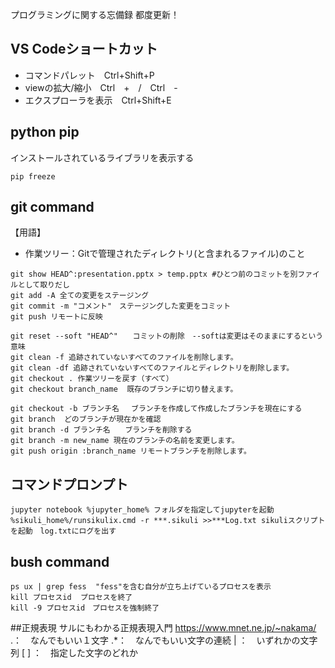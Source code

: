 プログラミングに関する忘備録
都度更新！

## VS Codeショートカット
- コマンドパレット　Ctrl+Shift+P
- viewの拡大/縮小　Ctrl　+　/　Ctrl　-
- エクスプローラを表示　Ctrl+Shift+E

## python pip
インストールされているライブラリを表示する

```
pip freeze
```


## git command
【用語】
- 作業ツリー：Gitで管理されたディレクトリ(と含まれるファイル)のこと

```
git show HEAD^:presentation.pptx > temp.pptx #ひとつ前のコミットを別ファイルとして取りだし
git add -A 全ての変更をステージング
git commit -m "コメント"　ステージングした変更をコミット
git push リモートに反映

git reset --soft "HEAD^"　　コミットの削除　--softは変更はそのままにするという意味
git clean -f 追跡されていないすべてのファイルを削除します。
git clean -df 追跡されていないすべてのファイルとディレクトリを削除します。
git checkout . 作業ツリーを戻す（すべて）
git checkout branch_name  既存のブランチに切り替えます。

git checkout -b ブランチ名 　ブランチを作成して作成したブランチを現在にする
git branch  どのブランチが現在かを確認
git branch -d ブランチ名　　ブランチを削除する
git branch -m new_name 現在のブランチの名前を変更します。
git push origin :branch_name リモートブランチを削除します。
```

## コマンドプロンプト
```
jupyter notebook %jupyter_home% フォルダを指定してjupyterを起動
%sikuli_home%/runsikulix.cmd -r ***.sikuli >>***Log.txt sikuliスクリプトを起動　log.txtにログを出す
```

## bush command
```
ps ux | grep fess  "fess"を含む自分が立ち上げているプロセスを表示
kill プロセスid  プロセスを終了
kill -9 プロセスid　プロセスを強制終了
```

##正規表現
サルにもわかる正規表現入門 https://www.mnet.ne.jp/~nakama/
  .：　なんでもいい１文字
  .*：　なんでもいい文字の連続
  | ：　いずれかの文字列
  [ ] ：　指定した文字のどれか

